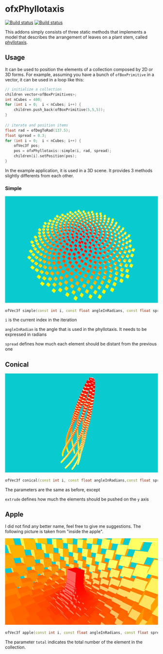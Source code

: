 # ofxPhyllotaxis

[![Build status](https://travis-ci.org/edap/ofxPhyllotaxis.svg?branch=master)](https://travis-ci.org/edap/ofxPhyllotaxis)
[![Build status](https://ci.appveyor.com/api/projects/status/o55dw650w0mwohtk?svg=true)](https://ci.appveyor.com/project/edap/ofxphyllotaxis)

This addons simply consists of three static methods that implements a model that describes the arrangement of leaves on a plant stem, called <a href="https://en.wikipedia.org/wiki/Phyllotaxis">phyllotaxis</a>.


## Usage
It can be used to position the elements of a collection composed by 2D or 3D forms. For example, assuming you have a bunch of `ofBoxPrimitive` in a vector, it can be used in a loop like this:

```cpp
// initialize a collection
children vector<ofBoxPrimitives>;
int nCubes = 400;
for (int i = 0;  i < nCubes; i++) {
    children.push_back(ofBoxPrimitive(5,5,5));
}

// iterate and position items
float rad = ofDegToRad(137.5);
float spread = 0.3;
for (int i = 0;  i < nCubes; i++) {
    ofVec3f pos;
    pos = ofxPhyllotaxis::simple(i, rad, spread);
    children[i].setPosition(pos);
}
```

In the example application, it is used in a 3D scene. It provides 3 methods slightly differents from each other.

### Simple

![simple](img/1.png)

```cpp
ofVec3f simple(const int i, const float angleInRadians, const float spread)
```

`i` is the current index in the iteration

`angleInRadian` is the angle that is used in the phyllotaxis. It needs to be expressed in radians

`spread` defines how much each element should be distant from the previous one

## Conical

![conical](img/2.png)

```cpp
ofVec3f conical(const int i, const float angleInRadians,const float spread, const float extrude)
```

The parameters are the same as before, except

`extrude` defines how much the elements should be pushed on the `y` axis

## Apple

I did not find any better name, feel free to give me suggestions.
The following picture is taken from "inside the apple".

![apple](img/3.png)

```cpp
ofVec3f apple(const int i, const float angleInRadians, const float spread, const int total)
```

The parameter `total` indicates the total number of the element in the collection.

